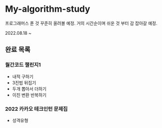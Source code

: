 # My-algorithm-study
프로그래머스 푼 것 꾸준히 올려볼 예정. 거의 시간순이며 쉬운 것 부터 감 잡아갈 예정.

2022.08.18 ~

## 완료 목록

### 월간코드 챌린지1
- 내적 구하기
- 3진법 뒤집기
- 두개 뽑아서 더하기
- 이진 변환 반복하기

### 2022 카카오 테크인턴 문제집
- 성격유형

